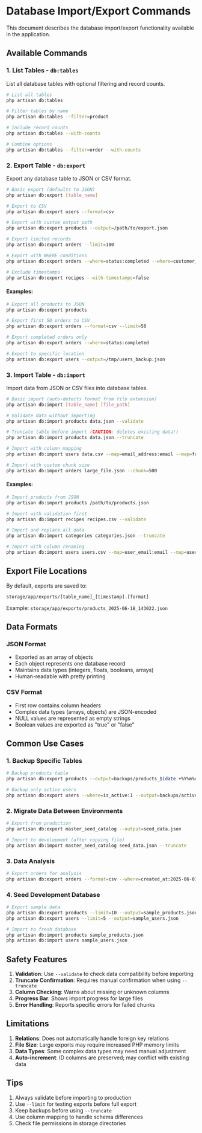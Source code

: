 # Database Import/Export Commands

This document describes the database import/export functionality available in the application.

## Available Commands

### 1. List Tables - `db:tables`

List all database tables with optional filtering and record counts.

```bash
# List all tables
php artisan db:tables

# Filter tables by name
php artisan db:tables --filter=product

# Include record counts
php artisan db:tables --with-counts

# Combine options
php artisan db:tables --filter=order --with-counts
```

### 2. Export Table - `db:export`

Export any database table to JSON or CSV format.

```bash
# Basic export (defaults to JSON)
php artisan db:export [table_name]

# Export to CSV
php artisan db:export users --format=csv

# Export with custom output path
php artisan db:export products --output=/path/to/export.json

# Export limited records
php artisan db:export orders --limit=100

# Export with WHERE conditions
php artisan db:export orders --where=status:completed --where=customer_type:wholesale

# Exclude timestamps
php artisan db:export recipes --with-timestamps=false
```

#### Examples:

```bash
# Export all products to JSON
php artisan db:export products

# Export first 50 orders to CSV
php artisan db:export orders --format=csv --limit=50

# Export completed orders only
php artisan db:export orders --where=status:completed

# Export to specific location
php artisan db:export users --output=/tmp/users_backup.json
```

### 3. Import Table - `db:import`

Import data from JSON or CSV files into database tables.

```bash
# Basic import (auto-detects format from file extension)
php artisan db:import [table_name] [file_path]

# Validate data without importing
php artisan db:import products data.json --validate

# Truncate table before import (CAUTION: deletes existing data!)
php artisan db:import products data.json --truncate

# Import with column mapping
php artisan db:import users data.csv --map=email_address:email --map=full_name:name

# Import with custom chunk size
php artisan db:import orders large_file.json --chunk=500
```

#### Examples:

```bash
# Import products from JSON
php artisan db:import products /path/to/products.json

# Import with validation first
php artisan db:import recipes recipes.csv --validate

# Import and replace all data
php artisan db:import categories categories.json --truncate

# Import with column renaming
php artisan db:import users users.csv --map=user_email:email --map=user_name:name
```

## Export File Locations

By default, exports are saved to:
```
storage/app/exports/[table_name]_[timestamp].[format]
```

Example: `storage/app/exports/products_2025-06-18_143022.json`

## Data Formats

### JSON Format
- Exported as an array of objects
- Each object represents one database record
- Maintains data types (integers, floats, booleans, arrays)
- Human-readable with pretty printing

### CSV Format
- First row contains column headers
- Complex data types (arrays, objects) are JSON-encoded
- NULL values are represented as empty strings
- Boolean values are exported as "true" or "false"

## Common Use Cases

### 1. Backup Specific Tables
```bash
# Backup products table
php artisan db:export products --output=backups/products_$(date +%Y%m%d).json

# Backup only active users
php artisan db:export users --where=is_active:1 --output=backups/active_users.json
```

### 2. Migrate Data Between Environments
```bash
# Export from production
php artisan db:export master_seed_catalog --output=seed_data.json

# Import to development (after copying file)
php artisan db:import master_seed_catalog seed_data.json --truncate
```

### 3. Data Analysis
```bash
# Export orders for analysis
php artisan db:export orders --format=csv --where=created_at:2025-06-01
```

### 4. Seed Development Database
```bash
# Export sample data
php artisan db:export products --limit=10 --output=sample_products.json
php artisan db:export users --limit=5 --output=sample_users.json

# Import to fresh database
php artisan db:import products sample_products.json
php artisan db:import users sample_users.json
```

## Safety Features

1. **Validation**: Use `--validate` to check data compatibility before importing
2. **Truncate Confirmation**: Requires manual confirmation when using `--truncate`
3. **Column Checking**: Warns about missing or unknown columns
4. **Progress Bar**: Shows import progress for large files
5. **Error Handling**: Reports specific errors for failed chunks

## Limitations

1. **Relations**: Does not automatically handle foreign key relations
2. **File Size**: Large exports may require increased PHP memory limits
3. **Data Types**: Some complex data types may need manual adjustment
4. **Auto-increment**: ID columns are preserved; may conflict with existing data

## Tips

1. Always validate before importing to production
2. Use `--limit` for testing exports before full export
3. Keep backups before using `--truncate`
4. Use column mapping to handle schema differences
5. Check file permissions in storage directories
